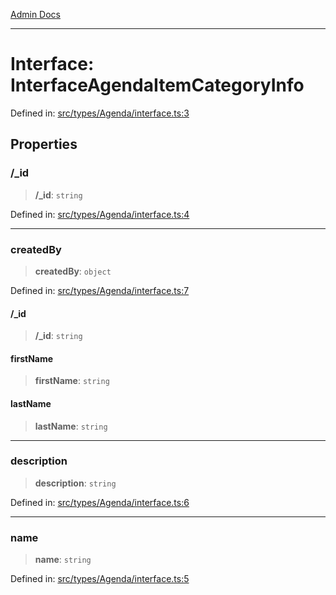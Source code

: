 [Admin Docs](/)

***

# Interface: InterfaceAgendaItemCategoryInfo

Defined in: [src/types/Agenda/interface.ts:3](https://github.com/PalisadoesFoundation/talawa-admin/blob/main/src/types/Agenda/interface.ts#L3)

## Properties

### /_id

> **/_id**: `string`

Defined in: [src/types/Agenda/interface.ts:4](https://github.com/PalisadoesFoundation/talawa-admin/blob/main/src/types/Agenda/interface.ts#L4)

***

### createdBy

> **createdBy**: `object`

Defined in: [src/types/Agenda/interface.ts:7](https://github.com/PalisadoesFoundation/talawa-admin/blob/main/src/types/Agenda/interface.ts#L7)

#### /_id

> **/_id**: `string`

#### firstName

> **firstName**: `string`

#### lastName

> **lastName**: `string`

***

### description

> **description**: `string`

Defined in: [src/types/Agenda/interface.ts:6](https://github.com/PalisadoesFoundation/talawa-admin/blob/main/src/types/Agenda/interface.ts#L6)

***

### name

> **name**: `string`

Defined in: [src/types/Agenda/interface.ts:5](https://github.com/PalisadoesFoundation/talawa-admin/blob/main/src/types/Agenda/interface.ts#L5)
